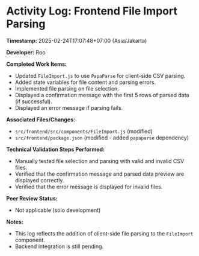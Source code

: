 # Activity Log: Frontend File Import Parsing

**Timestamp:** 2025-02-24T17:07:48+07:00 (Asia/Jakarta)

**Developer:** Roo

**Completed Work Items:**

- Updated `FileImport.js` to use `PapaParse` for client-side CSV parsing.
- Added state variables for file content and parsing errors.
- Implemented file parsing on file selection.
- Displayed a confirmation message with the first 5 rows of parsed data (if successful).
- Displayed an error message if parsing fails.

**Associated Files/Changes:**

-   `src/frontend/src/components/FileImport.js` (modified)
-   `src/frontend/package.json` (modified - added `papaparse` dependency)

**Technical Validation Steps Performed:**

-   Manually tested file selection and parsing with valid and invalid CSV files.
-   Verified that the confirmation message and parsed data preview are displayed correctly.
-   Verified that the error message is displayed for invalid files.

**Peer Review Status:**

-   Not applicable (solo development)

**Notes:**

-   This log reflects the addition of client-side file parsing to the `FileImport` component.
-   Backend integration is still pending.